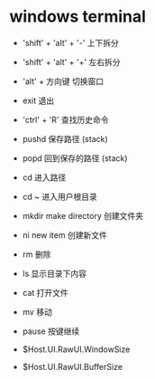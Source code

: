 # windows terminal


- 'shift' + 'alt' + '-' 
上下拆分
- 'shift' + 'alt' + '+' 
左右拆分
- 'alt' + 方向键
切换窗口
- exit
退出
- 'ctrl' + 'R'
查找历史命令
- pushd
保存路径 (stack)
- popd
回到保存的路径 (stack)
- cd
进入路径 
- cd ~
进入用户根目录
- mkdir
make directory 创建文件夹
- ni
new item 创建新文件
- rm
删除
- ls
显示目录下内容
- cat
打开文件
- mv
移动
- pause
按键继续

- $Host.UI.RawUI.WindowSize

- $Host.UI.RawUI.BufferSize
